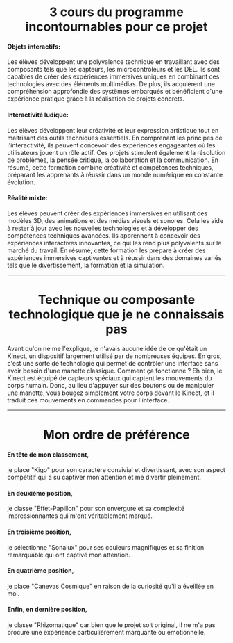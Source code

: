 <h1 align=center>3 cours du programme incontournables pour ce projet</h1>

<h4>Objets interactifs:</h4> 
Les élèves développent une polyvalence technique en travaillant avec des composants tels que les capteurs, les microcontrôleurs et les DEL. Ils sont capables de créer des expériences immersives uniques en combinant ces technologies avec des éléments multimédias. De plus, ils acquièrent une compréhension approfondie des systèmes embarqués et bénéficient d'une expérience pratique grâce à la réalisation de projets concrets.

<h4>Interactivité ludique:</h4> 
Les élèves développent leur créativité et leur expression artistique tout en maîtrisant des outils techniques essentiels. En comprenant les principes de l'interactivité, ils peuvent concevoir des expériences engageantes où les utilisateurs jouent un rôle actif. Ces projets stimulent également la résolution de problèmes, la pensée critique, la collaboration et la communication. En résumé, cette formation combine créativité et compétences techniques, préparant les apprenants à réussir dans un monde numérique en constante évolution.

<h4>Réalité mixte:</h4> 
Les élèves peuvent créer des expériences immersives en utilisant des modèles 3D, des animations et des médias visuels et sonores. Cela les aide à rester à jour avec les nouvelles technologies et à développer des compétences techniques avancées. Ils apprennent à concevoir des expériences interactives innovantes, ce qui les rend plus polyvalents sur le marché du travail. En résumé, cette formation les prépare à créer des expériences immersives captivantes et à réussir dans des domaines variés tels que le divertissement, la formation et la simulation.
<hr>

<h1 align=center>Technique ou composante technologique que je ne connaissais pas</h1>

Avant qu'on ne me l'explique, je n'avais aucune idée de ce qu'était un Kinect, un dispositif largement utilisé par de nombreuses équipes. En gros, c'est une sorte de technologie qui permet de contrôler une interface sans avoir besoin d'une manette classique. Comment ça fonctionne ? Eh bien, le Kinect est équipé de capteurs spéciaux qui captent les mouvements du corps humain. Donc, au lieu d'appuyer sur des boutons ou de manipuler une manette, vous bougez simplement votre corps devant le Kinect, et il traduit ces mouvements en commandes pour l'interface. 
<hr>

<h1 align=center>Mon ordre de préférence</h1>

<h4>En tête de mon classement,</h4> je place "Kigo" pour son caractère convivial et divertissant, avec son aspect compétitif qui a su captiver mon attention et me divertir pleinement.
<h4>En deuxième position,</h4> je classe "Effet-Papillon" pour son envergure et sa complexité impressionnantes qui m'ont véritablement marqué.
<h4>En troisième position,</h4> je sélectionne "Sonalux" pour ses couleurs magnifiques et sa finition remarquable qui ont captivé mon attention.
<h4>En quatrième position,</h4> je place "Canevas Cosmique" en raison de la curiosité qu'il a éveillée en moi.
<h4>Enfin, en dernière position,</h4> je classe "Rhizomatique" car bien que le projet soit original, il ne m'a pas procuré une expérience particulièrement marquante ou émotionnelle.
